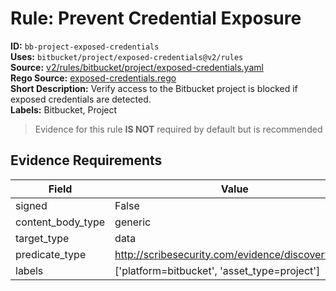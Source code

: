 # Rule: Prevent Credential Exposure  
**ID:** `bb-project-exposed-credentials`  
**Uses:** `bitbucket/project/exposed-credentials@v2/rules`  
**Source:** [v2/rules/bitbucket/project/exposed-credentials.yaml](https://github.com/scribe-public/sample-policies/v2/rules/bitbucket/project/exposed-credentials.yaml)  
**Rego Source:** [exposed-credentials.rego](https://github.com/scribe-public/sample-policies/v2/rules/bitbucket/project/exposed-credentials.rego)  
**Short Description:** Verify access to the Bitbucket project is blocked if exposed credentials are detected.  
**Labels:** Bitbucket, Project  
> Evidence for this rule **IS NOT** required by default but is recommended


## Evidence Requirements  
| Field | Value |
|-------|-------|
| signed | False |
| content_body_type | generic |
| target_type | data |
| predicate_type | http://scribesecurity.com/evidence/discovery/v0.1 |
| labels | ['platform=bitbucket', 'asset_type=project'] |

